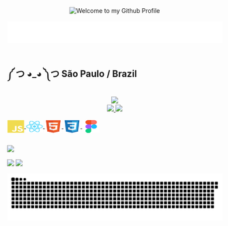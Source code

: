 <div align="center">
  <img src="https://github.com/BrunnerLivio/brunnerlivio/blob/master/images/welcome.png?raw=true" style="max-width: 100%;" alt="Welcome to my Github Profile" />
  <br />
  <br />
  <img height="50" alt="My Name is Ronan and I like Front-End" src="https://raw.githubusercontent.com/BrunnerLivio/brunnerlivio/master/images/personal_note.svg" />
  <br />
  <br />

</div>


## ༼ つ ◕_◕ ༽つ  São Paulo / Brazil

<div align="center">
   <img height="380em" src="https://user-images.githubusercontent.com/70382532/138322189-2db8df52-9dcb-40a0-88a8-c365466bd33d.gif"/>
</div>


<div align="center">
  <a href="https://github.com/ronanstuchi">
  <img height="180em" src="https://github-readme-stats.vercel.app/api?username=ronanstuchi&show_icons=true&theme=dracula&include_all_commits=true&count_private=true"/>
  <img height="180em" src="https://github-readme-stats.vercel.app/api/top-langs/?username=ronanstuchi&layout=compact&langs_count=7&theme=dracula"/>
</div>
   
<div style="display: inline_block"><br>
  
  <img align="center" alt="Ro-Js" height="30" width="40" src="https://raw.githubusercontent.com/devicons/devicon/master/icons/javascript/javascript-plain.svg">
  <img align="center" alt="Ro-React" height="30" width="40" src="https://raw.githubusercontent.com/devicons/devicon/master/icons/react/react-original.svg">
  <img align="center" alt="Ro-HTML" height="30" width="40" src="https://raw.githubusercontent.com/devicons/devicon/master/icons/html5/html5-original.svg">
  <img align="center" alt="Ro-CSS" height="30" width="40" src="https://raw.githubusercontent.com/devicons/devicon/master/icons/css3/css3-original.svg">
  <img align="center" alt="Ro-Figma" height="30" width="40" src="https://raw.githubusercontent.com/devicons/devicon/master/icons/figma/figma-original.svg">
  
  
</div>
  
  ##
 
<div> 
 
  <a href="https://instagram.com/ronanstuchi" target="_blank"><img src="https://img.shields.io/badge/-Instagram-%23E4405F?style=for-the-badge&logo=instagram&logoColor=white" target="_blank"></a>
 
  <a href = "mailto:ronanstuchi@gmail.com"><img src="https://img.shields.io/badge/-Gmail-%23333?style=for-the-badge&logo=gmail&logoColor=white" target="_blank"></a>
  <a href="https://www.linkedin.com/in/ronan-stuchi-700ba9179" target="_blank"><img src="https://img.shields.io/badge/-LinkedIn-%230077B5?style=for-the-badge&logo=linkedin&logoColor=white" target="_blank"></a> 
 
  ![Snake animation](https://github.com/ronanstuchi/ronanstuchi/blob/output/github-contribution-grid-snake.svg)
 
</div>
